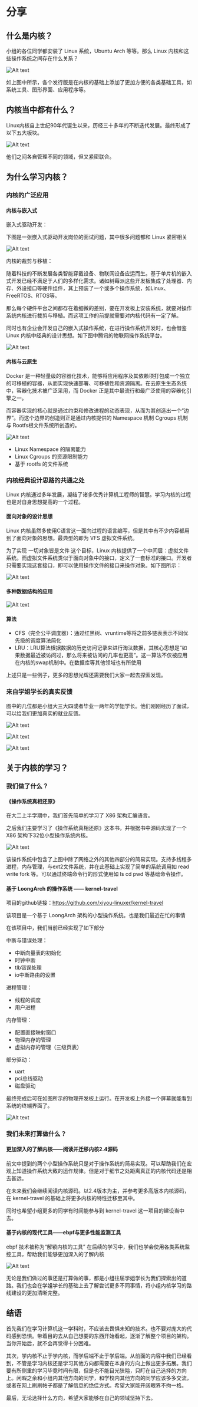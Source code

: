 # 分享

## 什么是内核？

小组的各位同学都安装了 Linux 系统，Ubuntu Arch 等等。那么 Linux 内核和这些操作系统之间存在什么关系？

![Alt text](2024-04-27_22-24.png)

如上图中所示，各个发行版是在内核的基础上添加了更加方便的各类基础工具，如系统工具、图形界面、应用程序等。

## 内核当中都有什么？

Linux内核自上世纪90年代诞生以来，历经三十多年的不断迭代发展。最终形成了以下五大板块。

![Alt text](image.png)

他们之间各自管理不同的领域，但又紧密联合。

## 为什么学习内核？

### 内核的广泛应用

#### 内核与嵌入式

嵌入式驱动开发：

下图是一张嵌入式驱动开发岗位的面试问题，其中很多问题都和 Linux 紧密相关

![Alt text](image-6.png)

内核的裁剪与移植：

随着科技的不断发展各类智能穿戴设备、物联网设备应运而生。基于单片机的嵌入式开发已经不满足于人们的多样化需求。诸如树莓派这些开发板集成了处理器、内存、外设接口等硬件组件，其上预装了一个或多个操作系统，如Linux、FreeRTOS、RTOS等。

那么每个硬件平台之间都存在着细微的差别，要在开发板上安装系统，就要对操作系统内核进行裁剪与移植。而这项工作的前提就需要对内核代码有一定了解。

同时也有企业会开发自己的嵌入式操作系统，在进行操作系统开发时，也会借鉴 Linux 内核中经典的设计思想。如下图中腾讯的物联网操作系统平台。

![Alt text](2024-04-28_13-02.png)

#### 内核与云原生

Docker 是一种轻量级的容器化技术，能够将应用程序及其依赖项打包成一个独立的可移植的容器，从而实现快速部署、可移植性和资源隔离。在云原生生态系统中，容器化技术被广泛采用，而 Docker 正是其中最流行和最广泛使用的容器化引擎之一。

而容器实现的核心就是通过约束和修改进程的动态表现，从而为其创造出一个“边界”。而这个边界的创造则正是通过内核提供的 Namespace 机制 Cgroups 机制与 Rootfs根文件系统所创造的。

![Alt text](image-7.png)

* Linux Namespace 的隔离能力
* Linux Cgroups 的资源限制能力
* 基于 rootfs 的文件系统

### 内核经典设计思路的共通之处

Linux 内核通过多年发展，凝结了诸多优秀计算机工程师的智慧。学习内核的过程也是对自身思想提高的一个过程。

#### 面向对象的设计思想

Linux 内核虽然多使用C语言这一面向过程的语言编写，但是其中有不少内容都用到了面向对象的思想。最典型的即为 VFS 虚拟文件系统。

为了实现 一切对象皆是文件 这个目标，Linux 内核提供了一个中间层：虚拟文件系统。而虚拟文件系统类似于面向对象中的接口，定义了一套标准的接口。开发者只需要实现这套接口，即可以使用操作文件的接口来操作对象。如下图所示：

![Alt text](image-8.png)

#### 多种数据结构的应用

![Alt text](2024-04-28_14-58.png)

#### 算法

* CFS（完全公平调度器）：通过红黑树、vruntime等将之前多链表表示不同优先级的调度算法简化
* LRU：LRU算法根据数据的历史访问记录来进行淘汰数据，其核心思想是“如果数据最近被访问过，那么将来被访问的几率也更高”。这一算法不仅被应用在内核的swap机制中。在数据库等其他领域也有所使用

上述只是一些例子，更多的思想光辉还需要我们大家一起去探索发现。

### 来自学姐学长的真实反馈

图中的几位都是小组大三大四或者毕业一两年的学姐学长。他们刚刚经历了面试，可以给我们更加真实的就业反馈。

![Alt text](image-3.png)

![Alt text](image-4.png)

![Alt text](image-5.png)

## 关于内核的学习？

### 我们做了什么？

#### 《操作系统真相还原》

在大二上半学期中，我们首先简单的学习了 X86 架构汇编语言。

之后我们主要学习了《操作系统真相还原》这本书，并根据书中源码实现了一个 X86 架构下32位小型操作系统内核。

![Alt text](image-2.png)

该操作系统中包含了上图中除了网络之外的其他四部分的简易实现。支持多线程多进程，内存管理，与ext2文件系统，并在此基础上实现了简单的系统调用如 read write fork 等。可以通过终端命令行的形式使用如 ls cd pwd 等基础命令操作。

#### 基于 LoongArch 的操作系统 —— kernel-travel

项目的github链接：https://github.com/xiyou-linuxer/kernel-travel

该项目是一个基于 LoongArch 架构的小型操作系统。也是我们最近在忙的事情

在该项目中，我们当前已经实现了如下部分

中断与错误处理：

* 中断向量表的初始化
* 时钟中断
* tlb错误处理
* io中断路由的设置

进程管理：

* 线程的调度
* 用户进程

内存管理：

* 配置直接映射窗口
* 物理内存的管理
* 虚拟内存的管理（三级页表）

部分驱动：

* uart
* pci总线驱动
* 磁盘驱动
  
最终完成后可在如图所示的物理开发板上运行。在开发板上外接一个屏幕就能看到系统的终端界面了。

![Alt text](image-1.png)

### 我们未来打算做什么？

#### 更加深入的了解内核——阅读并迁移内核2.4源码

前文中提到的两个小型操作系统只是对于操作系统的简易实现。可以帮助我们在宏观上知道操作系统大致的运作规律。但是对于细节之处距离真正的内核代码还是相去甚远。

在未来我们会继续阅读内核源码。以2.4版本为主，并参考更多高版本内核源码，在 kernel-travel 的基础上将更多内核的特性迁移至其中。

同时也希望小组更多的同学有时间能参与到 kernel-travel 这一项目的建设当中去。

#### 基于内核的现代工具——ebpf与更多性能监测工具

ebpf 技术被称为“解锁内核的工具” 在后续的学习中，我们也学会使用各类系统监控工具，帮助我们能够更加深入的了解内核

![Alt text](2024-04-28_12-07.png)

无论是我们做过的事还是打算做的事，都是小组往届学姐学长为我们探索出的道路。我们也会在学姐学长的基础上去了解尝试更多不同事情，将小组内核学习的路线建设的更加清晰完整。

## 结语

首先我们在学习计算机这一学科时，不应该去畏惧未知的技术。也不要对庞大的代码感到恐惧。带着目的去从自己想要的东西开始看起，逐渐了解整个项目的架构。当你开始后，就不会再觉得十分困难。

其次，学内核不止于学内核，而学后端不止于学后端。从前面的内容中我们已经看到，不管是学习内核还是学习其他方向都需要在本身的方向上做出更多拓展。我们要有所侧重的学习毕竟时间有限，但是也不能目光狭隘，只盯在自己选择的方向上。闲暇之余和小组内其他方向的同学，和学校内其他方向的同学应该多多交流，或者在网上刷刷帖子都是了解信息的绝佳方式。希望大家能开阔眼界不拘一格。

最后，无论选择什么方向，希望大家能够在自己的领域坚持下去。